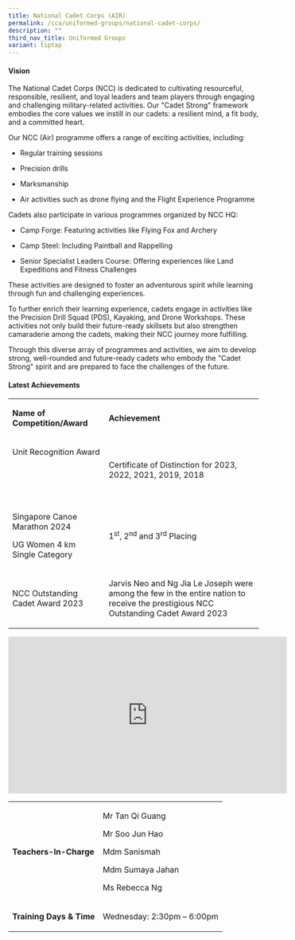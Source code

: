 ```yaml
---
title: National Cadet Corps (AIR)
permalink: /cca/uniformed-groups/national-cadet-corps/
description: ""
third_nav_title: Uniformed Groups
variant: tiptap
---
```

<h4><strong>Vision</strong></h4>
<p>The National Cadet Corps (NCC) is dedicated to cultivating resourceful,
responsible, resilient, and loyal leaders and team players through engaging
and challenging military-related activities. Our "Cadet Strong" framework
embodies the core values we instill in our cadets: a resilient mind, a
fit body, and a committed heart.</p>
<p>Our NCC (Air) programme offers a range of exciting activities, including:</p>
<ul data-tight="true" class="tight">
<li>
<p>Regular training sessions</p>
</li>
<li>
<p>Precision drills</p>
</li>
<li>
<p>Marksmanship</p>
</li>
<li>
<p>Air activities such as drone flying and the Flight Experience Programme</p>
</li>
</ul>
<p></p>
<p>Cadets also participate in various programmes organized by NCC HQ:</p>
<ul data-tight="true" class="tight">
<li>
<p>Camp Forge: Featuring activities like Flying Fox and Archery</p>
</li>
<li>
<p>Camp Steel: Including Paintball and Rappelling</p>
</li>
<li>
<p>Senior Specialist Leaders Course: Offering experiences like Land Expeditions
and Fitness Challenges</p>
</li>
</ul>
<p>These activities are designed to foster an adventurous spirit while learning
through fun and challenging experiences.</p>
<p>To further enrich their learning experience, cadets engage in activities
like the Precision Drill Squad (PDS), Kayaking, and Drone Workshops. These
activities not only build their future-ready skillsets but also strengthen
camaraderie among the cadets, making their NCC journey more fulfilling.</p>
<p>Through this diverse array of programmes and activities, we aim to develop
strong, well-rounded and future-ready cadets who embody the "Cadet Strong"
spirit and are prepared to face the challenges of the future.</p>
<h4><strong>Latest Achievements</strong></h4>
<table style="minWidth: 50px">
<colgroup>
<col>
<col>
</colgroup>
<tbody>
<tr>
<td rowspan="1" colspan="1">
<p><strong>Name of Competition/Award</strong>
</p>
</td>
<td rowspan="1" colspan="1">
<p><strong>Achievement</strong>
</p>
</td>
</tr>
<tr>
<td rowspan="1" colspan="1">
<p>Unit Recognition Award</p>
<p>&nbsp;</p>
<p>&nbsp;</p>
</td>
<td rowspan="1" colspan="1">
<p>Certificate of Distinction for 2023, 2022, 2021, 2019, 2018</p>
</td>
</tr>
<tr>
<td rowspan="1" colspan="1">
<p>Singapore Canoe Marathon 2024</p>
<p>UG Women 4 km Single Category</p>
</td>
<td rowspan="1" colspan="1">
<p>1<sup>st</sup>, 2<sup>nd</sup> and 3<sup>rd</sup> Placing</p>
<p></p>
<p></p>
</td>
</tr>
<tr>
<td rowspan="1" colspan="1">
<p>NCC Outstanding Cadet Award 2023</p>
</td>
<td rowspan="1" colspan="1">
<p>Jarvis Neo and Ng Jia Le Joseph were among the few in the entire nation
to receive the prestigious NCC Outstanding Cadet Award 2023</p>
</td>
</tr>
</tbody>
</table>
<div class="iframe-wrapper">
<iframe height="315" width="560" allowfullscreen="true" frameborder="0" src="https://www.youtube.com/embed/ZvWR6XpymQE?si=7HXCO5fDtAWuAoVI"></iframe>
</div>
<table style="minWidth: 50px">
<colgroup>
<col>
<col>
</colgroup>
<tbody>
<tr>
<td rowspan="1" colspan="1">
<p><strong>Teachers-In-Charge</strong>
</p>
</td>
<td rowspan="1" colspan="1">
<p>Mr Tan Qi Guang</p>
<p>Mr Soo Jun Hao</p>
<p>Mdm Sanismah</p>
<p>Mdm Sumaya Jahan</p>
<p>Ms Rebecca Ng</p>
</td>
</tr>
<tr>
<td rowspan="1" colspan="1">
<p><strong>Training Days &amp; Time</strong>
</p>
</td>
<td rowspan="1" colspan="1">
<p>Wednesday: 2:30pm – 6:00pm</p>
</td>
</tr>
</tbody>
</table>
<p></p>
<p></p>
<p></p>